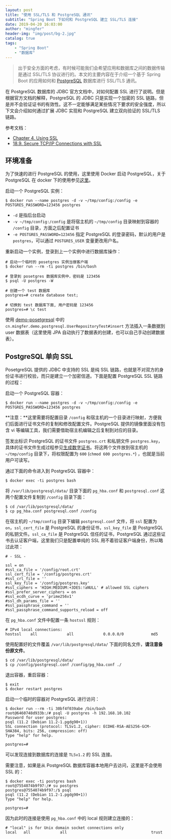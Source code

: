 ```yaml
---
layout: post
title: "使用 SSL/TLS 和 PostgreSQL 通讯"
subtitle: "Spring Boot 下如何和 PostgreSQL 建立 SSL/TLS 连接"
date: 2019-04-20 16:03:00
author: "mingfer"
header-img: "img/post/bg-2.jpg"
catalog: true
tags: 
    - "Spring Boot"
    - "数据库"
---
```


> 出于安全方面的考虑，有时候可能我们会希望应用和数据库之间的数据传输是通过 SSL/TLS 协议进行的。本文的主要内容在于介绍一个基于 Spring Boot 的应用如何和 [PostgreSQL](https://www.postgresql.org) 数据库进行 SSL/TLS 通讯。



在 PostgreSQL 数据库的 JDBC 官方文档中，对如何配置 SSL 进行了说明。但是根据官方文档的解释，PostgreSQL 的 JDBC 只是实现一个加密的 SSL 链路，但是并不会验证证书的有效性。这不一定能够满足某些情况下要求的安全强度，所以下文会介绍如何通过扩展 JDBC 实现和 PostgreSQL 建立双向验证的 SSL/TLS 链路。

参考文档：

- [Chapter 4. Using SSL](https://jdbc.postgresql.org/documentation/94/ssl.html)
- [18.9. Secure TCP/IP Connections with SSL](https://www.postgresql.org/docs/current/ssl-tcp.html)

## 环境准备

为了快速的进行 PostgreSQL 的使用，这里使用 Docker 启动 PostgreSQL，关于 PostgreSQL 在 docker 下的使用参见[这里](https://hub.docker.com/_/postgres/)。

启动一个 PostgreSQL 实例：

```shell
$ docker run --name postgres -d -v ~/tmp/config:/config -e POSTGRES_PASSWORD=123456 postgres
```

- `-d` 是指后台启动
- `-v ~/tmp/config:/config` 是将宿主机的 `~/tmp/config` 目录映射到容器的 `/config` 目录，方面之后配置证书
- `-e POSTGRES_PASSWORD=123456` 指定 PostgreSQL 的登录密码，默认的用户是 `postgres`，可以通过 ``POSTGRES_USER`` 变量更改用户名。

重新启动一个实例，登录到上一个实例中进行数据库操作：

```shell
# 启动一个临时的 posetgres 实例当做客户端
$ docker run --rm -ti postgres /bin/bash

# 登录到 posetgres 数据库实例中，密码是 123456
$ psql -U postgres -W

# 创建一个 test 数据库
postgres=# create database test;

# 切换到 test 数据库下面, 用户密码是 123456
postgres=# \c test
```

使用 [demo-posetgresql](https://github.com/mingfer/demo/tree/master/demo-postgresql)  中的 `cn.mingfer.demo.postgresql.UserRepositoryTest#insert` 方法插入一条数据到 user 数据表（这里使用 JPA 自动执行了数据表的创建，也可以自己手动创建数据表）。

## PostgreSQL 单向 SSL

PosetgreSQL 提供的 JDBC 中支持的 SSL 是纯 SSL 链路，也就是不对双方的身份证书进行校验，而只是建立一个加密信道。下面是配置 PostgreSQL SSL 链路的过程：

启动一个 PostgreSQL 容器：

```shell
$ docker run --name postgres -d -v ~/tmp/config:/config -e POSTGRES_PASSWORD=123456 postgres
```

**注意：**这里需要将配置目录 `/config` 和宿主机的一个目录进行映射，方便我们后面进行证书文件的复制和修改配置文件。PostgreSQL 提供的镜像里面没有包含 vi 等编辑工具，我们需要借助宿主机编辑之后复制到对应的目录。

签发出标识 PostgreSQL 的证书文件 `postgres.crt` 和私钥文件 `postgres.key`，具体的证书文件生成过程参见[生成数字证书](http://www.mingfer.cn/2019/04/20/cert-gen/)。将这两个文件放到宿主机的 `~/tmp/config` 目录下，将权限配置为 `600` (`chmod 600 postgres.*`) ，也就是当前用户可读写。

通过下面的命令进入到 PostgreSQL 容器中：

```shell
$ docker exec -ti postgres bash
```

将 `/var/lib/postgresql/data/` 目录下面的 `pg_hba.conf` 和 `postgresql.conf` 这两个配置文件复制到 `/config` 目录下面：

```shell
$ cd /var/lib/postgresql/data/
$ cp pg_hba.conf postgresql.conf /config
```

在宿主机的 `~/tmp/config` 目录下编辑 `postgresql.conf` 文件，将 `ssl` 配置为 `on`，`ssl_cert_file` 是 PostgreSQL 的身份证书，`ssl_key_file` 是 PostgreSQL 的私钥文件。`ssl_ca_file` 是 PostgreSQL 信任的证书，PostgreSQL 通过这些证书去认证客户端，这里我们只是配置单纯的 SSL 用不着验证客户端身份，所以略过此项：

```shell
# - SSL -

ssl = on
#ssl_ca_file = '/config/root.crt'
ssl_cert_file = '/config/postgres.crt'
#ssl_crl_file = ''
ssl_key_file = '/config/postgres.key'
#ssl_ciphers = 'HIGH:MEDIUM:+3DES:!aNULL' # allowed SSL ciphers
#ssl_prefer_server_ciphers = on
#ssl_ecdh_curve = 'prime256v1'
#ssl_dh_params_file = ''
#ssl_passphrase_command = ''
#ssl_passphrase_command_supports_reload = off
```

在 `pg_hba.conf` 文件中配置一条 `hostssl` 规则：

```shell
# IPv4 local connections:
hostssl    all             all             0.0.0.0/0            md5
```

使用配置好的文件覆盖 `/var/lib/postgresql/data/` 下面的同名文件，**请注意备份原文件**。

```shell
$ cd /var/lib/postgresql/data/
$ cp /config/postgresql.conf /config/pg_hba.conf ./
```

退出容器，重启容器：

```shell
$ exit
$ docker restart postgres
```

启动一个临时的容器对 PostgreSQL 进行访问：

```shell
$ docker run --rm -ti 30bf4f039abe /bin/bash
root@6460748d933b:/# psql -U postgres -h 192.168.10.102 
Password for user postgres: 
psql (11.2 (Debian 11.2-1.pgdg90+1))
SSL connection (protocol: TLSv1.2, cipher: ECDHE-RSA-AES256-GCM-SHA384, bits: 256, compression: off)
Type "help" for help.

postgres=# 
```

可以发现连接到数据库的连接是 `TLSv1.2` 的 SSL 连接。

需要注意，如果是从 PostgreSQL 数据库容器本地用户去访问，这里是不会使用 SSL 的：

```shell
$ docker exec -ti postgres bash
root@7554074b9f97:/# su postgres
postgres@7554074b9f97:/$ psql
psql (11.2 (Debian 11.2-1.pgdg90+1))
Type "help" for help.

postgres=# 
```

因为此时的连接是使用 `pg_hba.conf` 中的 local 规则建立连接的：

```shell
# "local" is for Unix domain socket connections only
local   all             all                                     trust
```




